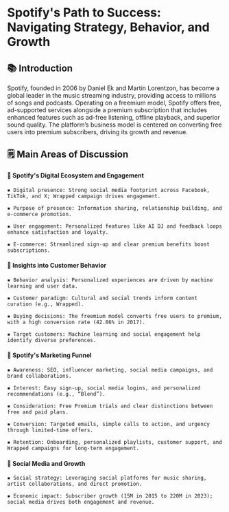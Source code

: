 # Spotify's Path to Success: Navigating Strategy, Behavior, and Growth

## 📚 Introduction
Spotify, founded in 2006 by Daniel Ek and Martin Lorentzon, has become a global leader in the music streaming industry, providing access to millions of songs and podcasts. Operating on a freemium model, Spotify offers free, ad-supported services alongside a premium subscription that includes enhanced features such as ad-free listening, offline playback, and superior sound quality. The platform’s business model is centered on converting free users into premium subscribers, driving its growth and revenue.

## 🗒️ Main Areas of Discussion

#### 🔶 Spotify's Digital Ecosystem and Engagement

    ▪️ Digital presence: Strong social media footprint across Facebook, TikTok, and X; Wrapped campaign drives engagement.  
    
    ▪️ Purpose of presence: Information sharing, relationship building, and e-commerce promotion.  
    
    ▪️ User engagement: Personalized features like AI DJ and feedback loops enhance satisfaction and loyalty.  
    
    ▪️ E-commerce: Streamlined sign-up and clear premium benefits boost subscriptions.  

#### 🔶 Insights into Customer Behavior

    ▪️ Behavior analysis: Personalized experiences are driven by machine learning and user data.  
    
    ▪️ Customer paradigm: Cultural and social trends inform content curation (e.g., Wrapped).  
    
    ▪️ Buying decisions: The freemium model converts free users to premium, with a high conversion rate (42.86% in 2017).  
    
    ▪️ Target customers: Machine learning and social engagement help identify diverse preferences.  

#### 🔶 Spotify's Marketing Funnel

    ▪️ Awareness: SEO, influencer marketing, social media campaigns, and brand collaborations.
    
    ▪️ Interest: Easy sign-up, social media logins, and personalized recommendations (e.g., “Blend”).  
    
    ▪️ Consideration: Free Premium trials and clear distinctions between free and paid plans.  
    
    ▪️ Conversion: Targeted emails, simple calls to action, and urgency through limited-time offers.  
    
    ▪️ Retention: Onboarding, personalized playlists, customer support, and Wrapped campaigns for long-term engagement.  

#### 🔶 Social Media and Growth

    ▪️ Social strategy: Leveraging social platforms for music sharing, artist collaborations, and direct promotion. 
    
    ▪️ Economic impact: Subscriber growth (15M in 2015 to 220M in 2023); social media drives both engagement and revenue.  
